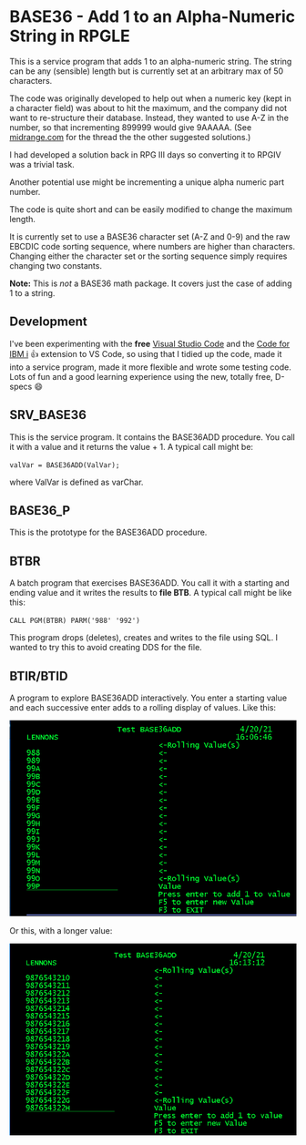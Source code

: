 # BASE36 - Add 1 to an Alpha-Numeric String in RPGLE

This is a service program that adds 1 to an alpha-numeric string. The string can be any (sensible) length but is currently set at an arbitrary max of 50 characters.

The code was originally developed to help out when a numeric key (kept in a character field) was about to hit the maximum, and the company did not want to re-structure their database. Instead, they wanted to use A-Z in the number, so that incrementing 899999 would give 9AAAAA. (See [midrange.com](https://archive.midrange.com/midrange-l/201506/msg00533.html) for the  thread the the other suggested solutions.)

 I had developed a solution back in RPG III days so converting it to RPGIV was a trivial task.

Another potential use might be incrementing a unique alpha numeric part number.

The code is quite short and can be easily modified to change the maximum length.

It is currently set to use a BASE36 character set (A-Z and 0-9) and the raw EBCDIC code sorting sequence, where numbers are higher than characters. Changing either the character set or the sorting sequence simply requires changing two constants.

**Note:** This is *not* a BASE36 math  package. It covers just the case of adding 1 to a string.

## Development

I've been experimenting with the **free** [Visual Studio Code](https://code.visualstudio.com/) and the [Code for IBM i](https://github.com/halcyon-tech/vscode-ibmi) :+1: extension to VS Code, so using that I tidied up the code, made it into a service program, made it more flexible and wrote some testing code. Lots of fun and a good learning experience using the new, totally free, D-specs :smile:

## SRV_BASE36

This is the service program.  It contains the BASE36ADD procedure. You call it with a value and it returns the value + 1.
A typical call might be:

`valVar = BASE36ADD(ValVar);`

where ValVar is defined as varChar.

## BASE36_P

This is the prototype for the BASE36ADD procedure.

## BTBR

A batch program that exercises BASE36ADD. You call it with a starting and ending value and it writes the results to **file BTB**. A typical call might be like this:

`CALL PGM(BTBR) PARM('988' '992')`

This program drops (deletes), creates and writes to the file using SQL. I wanted to try this to avoid creating DDS for the file.

## BTIR/BTID

A  program to explore BASE36ADD interactively. You enter a starting value and each successive enter adds to a rolling display of values.  Like this:

![BTIR_1](Images/BTIR_1.png)

Or this, with a longer value:

![BTIR_2](Images/BTIR_2.png)
